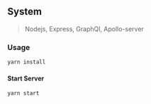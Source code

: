 ## System

> Nodejs, Express, GraphQl, Apollo-server

### Usage

```js
yarn install
```

#### Start Server

```js
yarn start
```
